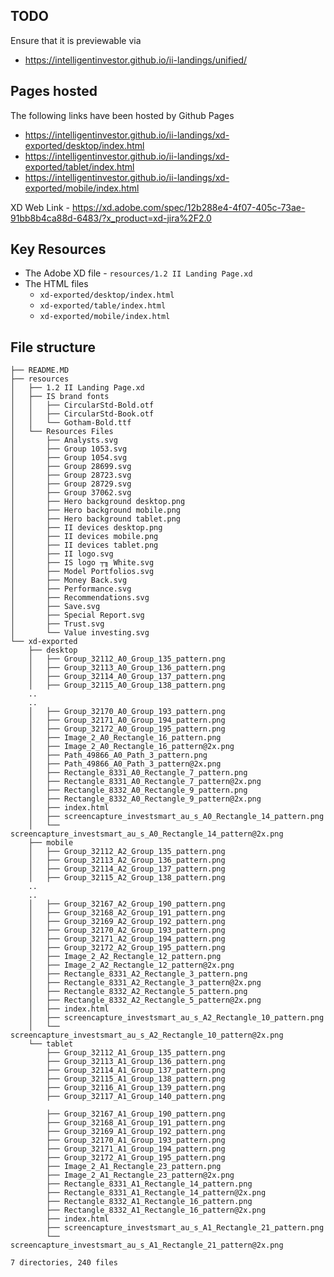 ## TODO
Ensure that it is previewable via

- https://intelligentinvestor.github.io/ii-landings/unified/

## Pages hosted


The following links have been hosted by Github Pages

- https://intelligentinvestor.github.io/ii-landings/xd-exported/desktop/index.html 
- https://intelligentinvestor.github.io/ii-landings/xd-exported/tablet/index.html 
- https://intelligentinvestor.github.io/ii-landings/xd-exported/mobile/index.html 

XD Web Link - https://xd.adobe.com/spec/12b288e4-4f07-405c-73ae-91bb8b4ca88d-6483/?x_product=xd-jira%2F2.0

## Key Resources
- The Adobe XD file - `resources/1.2 II Landing Page.xd`
- The HTML files 
    - `xd-exported/desktop/index.html`
    - `xd-exported/table/index.html`
    - `xd-exported/mobile/index.html`

## File structure

```
├── README.MD
├── resources
│   ├── 1.2 II Landing Page.xd
│   ├── IS brand fonts
│   │   ├── CircularStd-Bold.otf
│   │   ├── CircularStd-Book.otf
│   │   └── Gotham-Bold.ttf
│   └── Resources Files
│       ├── Analysts.svg
│       ├── Group 1053.svg
│       ├── Group 1054.svg
│       ├── Group 28699.svg
│       ├── Group 28723.svg
│       ├── Group 28729.svg
│       ├── Group 37062.svg
│       ├── Hero background desktop.png
│       ├── Hero background mobile.png
│       ├── Hero background tablet.png
│       ├── II devices desktop.png
│       ├── II devices mobile.png
│       ├── II devices tablet.png
│       ├── II logo.svg
│       ├── IS logo ┬╖ White.svg
│       ├── Model Portfolios.svg
│       ├── Money Back.svg
│       ├── Performance.svg
│       ├── Recommendations.svg
│       ├── Save.svg
│       ├── Special Report.svg
│       ├── Trust.svg
│       └── Value investing.svg
└── xd-exported
    ├── desktop
    │   ├── Group_32112_A0_Group_135_pattern.png
    │   ├── Group_32113_A0_Group_136_pattern.png
    │   ├── Group_32114_A0_Group_137_pattern.png
    │   ├── Group_32115_A0_Group_138_pattern.png
    ..
    ..
    │   ├── Group_32170_A0_Group_193_pattern.png
    │   ├── Group_32171_A0_Group_194_pattern.png
    │   ├── Group_32172_A0_Group_195_pattern.png
    │   ├── Image_2_A0_Rectangle_16_pattern.png
    │   ├── Image_2_A0_Rectangle_16_pattern@2x.png
    │   ├── Path_49866_A0_Path_3_pattern.png
    │   ├── Path_49866_A0_Path_3_pattern@2x.png
    │   ├── Rectangle_8331_A0_Rectangle_7_pattern.png
    │   ├── Rectangle_8331_A0_Rectangle_7_pattern@2x.png
    │   ├── Rectangle_8332_A0_Rectangle_9_pattern.png
    │   ├── Rectangle_8332_A0_Rectangle_9_pattern@2x.png
    │   ├── index.html
    │   ├── screencapture_investsmart_au_s_A0_Rectangle_14_pattern.png
    │   └── screencapture_investsmart_au_s_A0_Rectangle_14_pattern@2x.png
    ├── mobile
    │   ├── Group_32112_A2_Group_135_pattern.png
    │   ├── Group_32113_A2_Group_136_pattern.png
    │   ├── Group_32114_A2_Group_137_pattern.png
    │   ├── Group_32115_A2_Group_138_pattern.png
    ..
    ..
    │   ├── Group_32167_A2_Group_190_pattern.png
    │   ├── Group_32168_A2_Group_191_pattern.png
    │   ├── Group_32169_A2_Group_192_pattern.png
    │   ├── Group_32170_A2_Group_193_pattern.png
    │   ├── Group_32171_A2_Group_194_pattern.png
    │   ├── Group_32172_A2_Group_195_pattern.png
    │   ├── Image_2_A2_Rectangle_12_pattern.png
    │   ├── Image_2_A2_Rectangle_12_pattern@2x.png
    │   ├── Rectangle_8331_A2_Rectangle_3_pattern.png
    │   ├── Rectangle_8331_A2_Rectangle_3_pattern@2x.png
    │   ├── Rectangle_8332_A2_Rectangle_5_pattern.png
    │   ├── Rectangle_8332_A2_Rectangle_5_pattern@2x.png
    │   ├── index.html
    │   ├── screencapture_investsmart_au_s_A2_Rectangle_10_pattern.png
    │   └── screencapture_investsmart_au_s_A2_Rectangle_10_pattern@2x.png
    └── tablet
        ├── Group_32112_A1_Group_135_pattern.png
        ├── Group_32113_A1_Group_136_pattern.png
        ├── Group_32114_A1_Group_137_pattern.png
        ├── Group_32115_A1_Group_138_pattern.png
        ├── Group_32116_A1_Group_139_pattern.png
        ├── Group_32117_A1_Group_140_pattern.png

        ├── Group_32167_A1_Group_190_pattern.png
        ├── Group_32168_A1_Group_191_pattern.png
        ├── Group_32169_A1_Group_192_pattern.png
        ├── Group_32170_A1_Group_193_pattern.png
        ├── Group_32171_A1_Group_194_pattern.png
        ├── Group_32172_A1_Group_195_pattern.png
        ├── Image_2_A1_Rectangle_23_pattern.png
        ├── Image_2_A1_Rectangle_23_pattern@2x.png
        ├── Rectangle_8331_A1_Rectangle_14_pattern.png
        ├── Rectangle_8331_A1_Rectangle_14_pattern@2x.png
        ├── Rectangle_8332_A1_Rectangle_16_pattern.png
        ├── Rectangle_8332_A1_Rectangle_16_pattern@2x.png
        ├── index.html
        ├── screencapture_investsmart_au_s_A1_Rectangle_21_pattern.png
        └── screencapture_investsmart_au_s_A1_Rectangle_21_pattern@2x.png

7 directories, 240 files

```